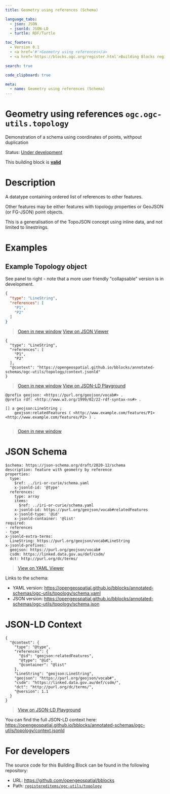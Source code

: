 ```yaml
---
title: Geometry using references (Schema)

language_tabs:
  - json: JSON
  - jsonld: JSON-LD
  - turtle: RDF/Turtle

toc_footers:
  - Version 0.1
  - <a href='#'>Geometry using references</a>
  - <a href='https://blocks.ogc.org/register.html'>Building Blocks register</a>

search: true

code_clipboard: true

meta:
  - name: Geometry using references (Schema)
---
```



# Geometry using references `ogc.ogc-utils.topology`

Demonstration of a schema using coordinates of points, withpout duplication

<p class="status">
    <span data-rainbow-uri="http://www.opengis.net/def/status">Status</span>:
    <a href="http://www.opengis.net/def/status/under-development" target="_blank" data-rainbow-uri>Under development</a>
</p>

<aside class="success">
This building block is <strong><a href="https://github.com/opengeospatial/bblocks/blob/master/tests/ogc-utils/topology/" target="_blank">valid</a></strong>
</aside>

# Description

A datatype containing ordered list of references to other features. 

Other features may be either features with topology properties or GeoJSON (or FG-JSON) point objects.

This is a generalisation of the TopoJSON concept using inline data, and not limited to linestrings.


# Examples

## Example Topology object

See panel to right - note that a more user friendly "collapsable" version is in development. 



```json
{
  "type": "LineString",
  "references": [
    "P1",
    "P2"
  ]
}
```

<blockquote class="lang-specific json">
  <p class="example-links">
    <a target="_blank" href="https://opengeospatial.github.io/bblocks/tests/ogc-utils/topology/example_1_1.json">Open in new window</a>
    <a target="_blank" href="https://avillar.github.io/TreedocViewer/?dataParser=json&amp;dataUrl=https%3A%2F%2Fopengeospatial.github.io%2Fbblocks%2Ftests%2Fogc-utils%2Ftopology%2Fexample_1_1.json&amp;expand=2&amp;option=%7B%22showTable%22%3A+false%7D">View on JSON Viewer</a></p>
</blockquote>




```jsonld
{
  "type": "LineString",
  "references": [
    "P1",
    "P2"
  ],
  "@context": "https://opengeospatial.github.io/bblocks/annotated-schemas/ogc-utils/topology/context.jsonld"
}
```

<blockquote class="lang-specific jsonld">
  <p class="example-links">
    <a target="_blank" href="https://opengeospatial.github.io/bblocks/tests/ogc-utils/topology/example_1_1.jsonld">Open in new window</a>
    <a target="_blank" href="https://json-ld.org/playground/#json-ld=https%3A%2F%2Fopengeospatial.github.io%2Fbblocks%2Ftests%2Fogc-utils%2Ftopology%2Fexample_1_1.jsonld">View on JSON-LD Playground</a>
</blockquote>




```turtle
@prefix geojson: <https://purl.org/geojson/vocab#> .
@prefix rdf: <http://www.w3.org/1999/02/22-rdf-syntax-ns#> .

[] a geojson:LineString ;
    geojson:relatedFeatures ( <http://www.example.com/features/P1> <http://www.example.com/features/P2> ) .


```

<blockquote class="lang-specific turtle">
  <p class="example-links">
    <a target="_blank" href="https://opengeospatial.github.io/bblocks/tests/ogc-utils/topology/example_1_1.ttl">Open in new window</a>
</blockquote>



# JSON Schema

```yaml--schema
$schema: https://json-schema.org/draft/2020-12/schema
description: feature with geometry by reference
properties:
  type:
    $ref: ../iri-or-curie/schema.yaml
    x-jsonld-id: '@type'
  references:
    type: array
    items:
      $ref: ../iri-or-curie/schema.yaml
    x-jsonld-id: https://purl.org/geojson/vocab#relatedFeatures
    x-jsonld-type: '@id'
    x-jsonld-container: '@list'
required:
- references
- type
x-jsonld-extra-terms:
  LineString: https://purl.org/geojson/vocab#LineString
x-jsonld-prefixes:
  geojson: https://purl.org/geojson/vocab#
  csdm: https://linked.data.gov.au/def/csdm/
  dct: http://purl.org/dc/terms/

```

> <a target="_blank" href="https://avillar.github.io/TreedocViewer/?dataParser=yaml&amp;dataUrl=https%3A%2F%2Fopengeospatial.github.io%2Fbblocks%2Fannotated-schemas%2Fogc-utils%2Ftopology%2Fschema.yaml&amp;expand=2&amp;option=%7B%22showTable%22%3A+false%7D">View on YAML Viewer</a>

Links to the schema:

* YAML version: <a href="https://opengeospatial.github.io/bblocks/annotated-schemas/ogc-utils/topology/schema.yaml" target="_blank">https://opengeospatial.github.io/bblocks/annotated-schemas/ogc-utils/topology/schema.yaml</a>
* JSON version: <a href="https://opengeospatial.github.io/bblocks/annotated-schemas/ogc-utils/topology/schema.json" target="_blank">https://opengeospatial.github.io/bblocks/annotated-schemas/ogc-utils/topology/schema.json</a>


# JSON-LD Context

```json--ldContext
{
  "@context": {
    "type": "@type",
    "references": {
      "@id": "geojson:relatedFeatures",
      "@type": "@id",
      "@container": "@list"
    },
    "LineString": "geojson:LineString",
    "geojson": "https://purl.org/geojson/vocab#",
    "csdm": "https://linked.data.gov.au/def/csdm/",
    "dct": "http://purl.org/dc/terms/",
    "@version": 1.1
  }
}
```

> <a target="_blank" href="https://json-ld.org/playground/#json-ld=https%3A%2F%2Fopengeospatial.github.io%2Fbblocks%2Fannotated-schemas%2Fogc-utils%2Ftopology%2Fcontext.jsonld">View on JSON-LD Playground</a>

You can find the full JSON-LD context here:
<a href="https://opengeospatial.github.io/bblocks/annotated-schemas/ogc-utils/topology/context.jsonld" target="_blank">https://opengeospatial.github.io/bblocks/annotated-schemas/ogc-utils/topology/context.jsonld</a>

# For developers

The source code for this Building Block can be found in the following repository:

* URL: <a href="https://github.com/opengeospatial/bblocks" target="_blank">https://github.com/opengeospatial/bblocks</a>
* Path:
<code><a href="https://github.com/opengeospatial/bblocks/blob/HEAD/registereditems/ogc-utils/topology" target="_blank">registereditems/ogc-utils/topology</a></code>

